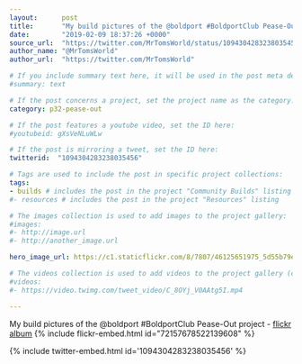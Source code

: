 ```yaml
---
layout:      post
title:       "My build pictures of the @boldport #BoldportClub Pease-Out project."
date:        "2019-02-09 18:37:26 +0000"
source_url:  "https://twitter.com/MrTomsWorld/status/1094304283238035456"
author_name: "@MrTomsWorld"
author_url:  "https://twitter.com/MrTomsWorld"

# If you include summary text here, it will be used in the post meta description instead of an excerpt from the post body
#summary: text

# If the post concerns a project, set the project name as the category:
category: p32-pease-out

# If the post features a youtube video, set the ID here:
#youtubeid: gXsVeNLuWLw

# If the post is mirroring a tweet, set the ID here:
twitterid:  "1094304283238035456"

# Tags are used to include the post in specific project collections:
tags:
- builds # includes the post in the project "Community Builds" listing
#- resources # includes the post in the project "Resources" listing

# The images collection is used to add images to the project gallery:
#images:
#- http://image.url
#- http://another_image.url

hero_image_url: https://c1.staticflickr.com/8/7807/46125651975_5d55b79ebc_m.jpg

# The videos collection is used to add videos to the project gallery (currently only mp4):
#videos:
#- https://video.twimg.com/tweet_video/C_8OYj_V0AAtg5I.mp4

---
```


My build pictures of the @boldport #BoldportClub Pease-Out project - [flickr album](https://www.flickr.com/photos/mrtomsworld/sets/72157678522139608/)
{% include flickr-embed.html id="72157678522139608" %}

{% include twitter-embed.html id='1094304283238035456' %}
